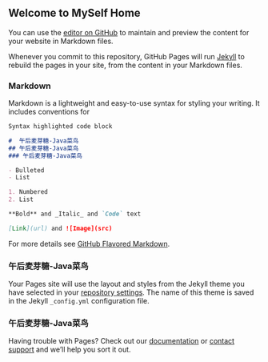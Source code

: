 ## Welcome to MySelf Home

You can use the [editor on GitHub](https://github.com/zouanchao/myself/edit/master/README.md) to maintain and preview the content for your website in Markdown files.

Whenever you commit to this repository, GitHub Pages will run [Jekyll](https://jekyllrb.com/) to rebuild the pages in your site, from the content in your Markdown files.

### Markdown

Markdown is a lightweight and easy-to-use syntax for styling your writing. It includes conventions for

```markdown
Syntax highlighted code block

#  午后麦芽糖-Java菜鸟
## 午后麦芽糖-Java菜鸟
### 午后麦芽糖-Java菜鸟

- Bulleted
- List

1. Numbered
2. List

**Bold** and _Italic_ and `Code` text

[Link](url) and ![Image](src)
```

For more details see [GitHub Flavored Markdown](https://guides.github.com/features/mastering-markdown/).

### 午后麦芽糖-Java菜鸟

Your Pages site will use the layout and styles from the Jekyll theme you have selected in your [repository settings](https://github.com/zouanchao/myself/settings). The name of this theme is saved in the Jekyll `_config.yml` configuration file.

### 午后麦芽糖-Java菜鸟

Having trouble with Pages? Check out our [documentation](https://help.github.com/categories/github-pages-basics/) or [contact support](https://github.com/contact) and we’ll help you sort it out.
